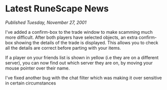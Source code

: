 # Latest RuneScape News
*Published Tuesday, November 27, 2001*

I've added a confirm-box to the trade window to make scamming much more difficult. After both players have selected objects, an extra confirm-box showing the details of the trade is displayed. This allows you to check all the details are correct before parting with your items.

If a player on your friends list is shown in yellow (i.e they are on a different server), you can now find out which server they are on, by moving your mouse pointer over their name.

I've fixed another bug with the chat filter which was making it over sensitive in certain circumstances
